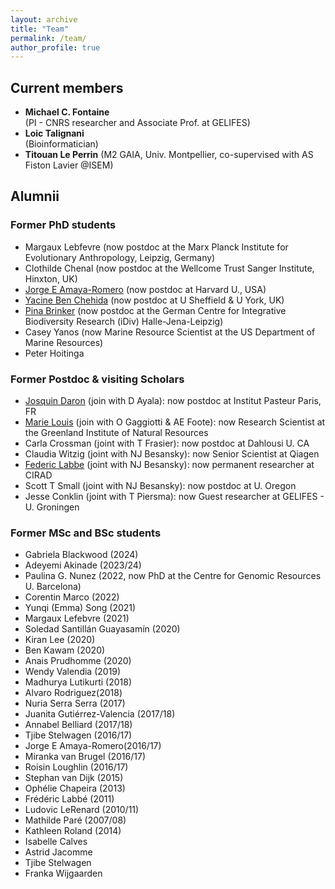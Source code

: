 ```yaml
---
layout: archive
title: "Team"
permalink: /team/
author_profile: true
---
```


## Current members
  
- **Michael C. Fontaine** <br> (PI - CNRS researcher and Associate Prof. at GELIFES)
- **Loic Talignani** <br> (Bioinformatician)
- **Titouan Le Perrin** (M2 GAIA, Univ. Montpellier, co-supervised with AS Fiston Lavier @ISEM)
  
## Alumnii
### Former PhD students
- Margaux Lebfevre (now postdoc at the Marx Planck Institute for Evolutionary Anthropology, Leipzig, Germany)
- Clothilde Chenal (now postdoc at the Wellcome Trust Sanger Institute, Hinxton, UK)  
- [Jorge E Amaya-Romero](https://www.hsph.harvard.edu/profile/jorge-amaya-romero/) (now postdoc at Harvard U., USA)  
- [Yacine Ben Chehida](https://nadeau-lab.sites.sheffield.ac.uk/people) (now postdoc at U Sheffield & U York, UK)
- [Pina Brinker](https://www.zoologie.uni-halle.de/allgemeine_zoologie/staff/p_brinker/) (now postdoc at the German Centre for Integrative Biodiversity Research (iDiv) Halle-Jena-Leipzig)
- Casey Yanos (now Marine Resource Scientist at the US Department of Marine Resources)
- Peter Hoitinga


### Former Postdoc & visiting Scholars
- [Josquin Daron](https://research.pasteur.fr/fr/member/josquin-daron/) (join with D Ayala): now postdoc at Institut Pasteur Paris, FR
- [Marie Louis](https://natur.gl/employees/marie-louis/?lang=en) (join with O Gaggiotti & AE Foote): now Research Scientist at the Greenland Institute of Natural Resources
- Carla Crossman (joint with T Frasier): now postdoc at Dahlousi U. CA
- Claudia Witzig (joint with NJ Besansky): now Senior Scientist at Qiagen
- [Federic Labbe](https://umr-pvbmt.cirad.fr/l-unite/annuaire/labbe-frederic) (joint with NJ Besansky): now permanent researcher at CIRAD
- Scott T Small (joint with NJ Besansky): now postdoc at U. Oregon
- Jesse Conklin (joint with T Piersma): now Guest researcher at GELIFES - U. Groningen

### Former MSc and BSc students
- Gabriela Blackwood (2024)
- Adeyemi Akinade (2023/24)
- Paulina G. Nunez (2022, now PhD at the Centre for Genomic Resources U. Barcelona)
- Corentin Marco (2022)
- Yunqi (Emma) Song (2021)
- Margaux Lefebvre (2021)
- Soledad Santillán Guayasamín (2020)
- Kiran Lee (2020)
- Ben Kawam (2020)
- Anais Prudhomme (2020)
- Wendy Valendia (2019)
- Madhurya Lutikurti (2018)
- Alvaro Rodriguez(2018)
- Nuria Serra Serra (2017)
- Juanita Gutiérrez-Valencia (2017/18)
- Annabel Belliard (2017/18)
- Tjibe Stelwagen (2016/17)
- Jorge E Amaya-Romero(2016/17)
- Miranka van Brugel (2016/17)
- Roisin Loughlin (2016/17)
- Stephan van Dijk (2015)
- Ophélie Chapeira (2013)
- Frédéric Labbé (2011)
- Ludovic LeRenard (2010/11)
- Mathilde Paré (2007/08)
- Kathleen Roland (2014) 
- Isabelle Calves 
- Astrid Jacomme 
- Tjibe Stelwagen 
- Franka Wijgaarden 